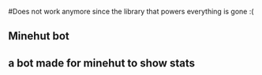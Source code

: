 #Does not work anymore since the library that powers everything is gone :(
## Minehut bot

## a bot made for minehut to show stats

